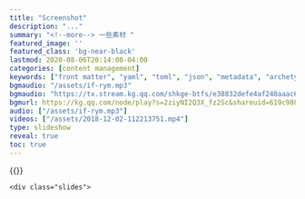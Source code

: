 ```yaml
---
title: "Screenshot"
description: "..."
summary: "<!--more--> 一些素材 "
featured_image: ''
featured_class: 'bg-near-black'
lastmod: 2020-08-06T20:14:08-04:00
categories: [content management]
keywords: ["front matter", "yaml", "toml", "json", "metadata", "archetypes"]
bgmaudio: "/assets/if-rym.mp3"
bgmaudio: "https://tx.stream.kg.qq.com/shkge-btfs/e38832defe4af240aaac6f2172948022a9117019"
bgmurl: https://kg.qq.com/node/play?s=2ziyNI2Q3X_fz2Sc&shareuid=619c9880232b328d35
audio: ["/assets/if-rym.mp3"]
videos: ["/assets/2018-12-02-112213751.mp4"]
type: slideshow
reveal: true
toc: true
---
```


{{<rawhtml>}}
<style>
    @media (max-width: 800px) {
    section { margin-top: -40vh; }
    section:first-child,
    section:last-child { margin-top: 0vh; }
    }
</style>
<div class="reveal">

    <div class="slides">


<section data-auto-animate data-transition="zoom" data-markdown>
    <script type="text/template">
    ## A

    每个终点都是另一个起点

    人生就是无数起点与终点的合集

    ...

    ###### 背景音乐来自锶儿翻唱的《Reality》(Logo 侧)

    </script>
</section>

<section data-transition="zoom-in fade-out">
{{<figure src="/shot/194565651.jpg" class="bg-light-blue br4 tc pv3 dark-blue ph1" title="演示案例 - 电商平台">}} 
</section>

<section data-transition="zoom-in fade-out">
{{<figure src="/shot/Screenshot_2018-07-07-18-35-14.jpg" class="" title="演示案例 - 电商平台">}}
</section>

<section data-transition="zoom-in fade-out">
{{<figure src="/shot/Screenshot_2018-07-07-18-36-43.jpg" class="" title="演示案例 - 电商平台">}} 
</section>


<section data-transition="zoom-in fade-out" data-background="#413233">
{{<figure src="/shot/Screenshot_2018-07-07-18-36-57.jpg" class="" title="演示案例 - 电商平台">}} 
</section>


<section data-transition="zoom-in fade-out" data-background="#514263">
{{<figure src="/shot/Screenshot_2018-07-07-18-37-34.jpg" class="" title="演示案例 - 电商平台">}} 
</section>


<section data-transition="zoom-in fade-out">
{{<figure src="/shot/Screenshot_2018-07-07-18-38-51.jpg" class="" title="演示案例 - 电商平台">}} 
</section>


<section data-transition="zoom-in fade-out" data-background="#413233">
{{<figure src="/shot/Screenshot_2018-07-07-22-42-34.jpg" class="" title="演示案例 - 电商平台">}} 
</section>


<section data-transition="zoom-in fade-out" data-background="#514263">
{{<figure src="/shot/panel-style-d.jpg" class="" title="演示案例 - 蓝牙控制小程序">}} 
</section>

<section data-transition="zoom-in fade-out" data-background="#514263">
{{<figure src="/shot/panel-style-b.jpg" class="" title="演示案例 - 蓝牙控制小程序">}} 
</section>

<section data-transition="zoom-in fade-out" data-background="#514263">
{{<figure src="/shot/panel-style-a.jpg" class="" title="演示案例 - 蓝牙控制小程序">}} 
</section>

<section data-transition="zoom-in fade-out" data-background="#514263">
{{<figure src="/shot/layout-small.jpg" class="" title="演示案例 - 蓝牙控制小程序">}} 
</section>

<section data-transition="zoom-in fade-out" data-background="#514263">
{{<figure src="/shot/layout-original-small.jpg" class="" title="演示案例 - 蓝牙控制小程序">}} 
</section>

<section data-transition="zoom-in fade-out" data-background="#514263">
{{<figure src="/shot/layout-grid.jpg" class="" title="演示案例 - 蓝牙控制小程序">}} 
</section>


<section data-transition="zoom" data-markdown>
    <script type="text/template">
    ## The End is another beginning

    《if》 - a melody 2015/1/12
    
    <!-- [《乐乎》](http://jimbowhy.lofter.com/post/1cac3850_9b172ac) -->

    <audio src="/assets/if-rym.mp3" data-autoplay></audio>
    </script>
</section>

    </div>
</div>
{{</rawhtml>}}

